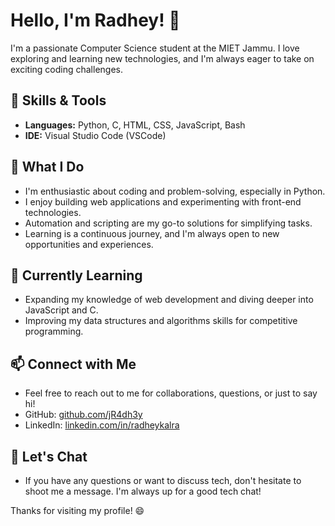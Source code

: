 # Hello, I'm Radhey! 👋

I'm a passionate Computer Science student at the MIET Jammu. I love exploring and learning new technologies, and I'm always eager to take on exciting coding challenges.

## 🔧 Skills & Tools
- **Languages:** Python, C, HTML, CSS, JavaScript, Bash
- **IDE:** Visual Studio Code (VSCode)

## 🚀 What I Do
- I'm enthusiastic about coding and problem-solving, especially in Python.
- I enjoy building web applications and experimenting with front-end technologies.
- Automation and scripting are my go-to solutions for simplifying tasks.
- Learning is a continuous journey, and I'm always open to new opportunities and experiences.

## 🌱 Currently Learning
- Expanding my knowledge of web development and diving deeper into JavaScript and C.
- Improving my data structures and algorithms skills for competitive programming.

## 📫 Connect with Me
- Feel free to reach out to me for collaborations, questions, or just to say hi!
- GitHub: [github.com/jR4dh3y](https://github.com/jR4dh3y)
- LinkedIn: [linkedin.com/in/radheykalra](https://www.linkedin.com/in/radheykalra)

## 💬 Let's Chat
- If you have any questions or want to discuss tech, don't hesitate to shoot me a message. I'm always up for a good tech chat!

Thanks for visiting my profile! 😄

